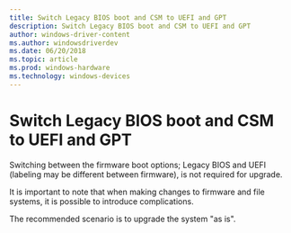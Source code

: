 ```yaml
---
title: Switch Legacy BIOS boot and CSM to UEFI and GPT
description: Switch Legacy BIOS boot and CSM to UEFI and GPT
author: windows-driver-content
ms.author: windowsdriverdev
ms.date: 06/20/2018
ms.topic: article
ms.prod: windows-hardware
ms.technology: windows-devices
---
```



# Switch Legacy BIOS boot and CSM to UEFI and GPT


Switching between the firmware boot options; Legacy BIOS and UEFI (labeling may be different between firmware), is not required for upgrade. 

It is important to note that when making changes to firmware and file systems, it is possible to introduce complications. 

The recommended scenario is to upgrade the system "as is".




